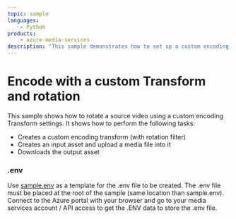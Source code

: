 ```yaml
---
topic: sample
languages:
    - Python
products:
    - azure-media-services
description: "This sample demonstrates how to set up a custom encoding job that can rotate the video by 90 degrees during encoding."
---
```


# Encode with a custom Transform and rotation

This sample shows how to rotate a source video using a custom encoding Transform settings. It shows how to perform the following tasks:

* Creates a custom encoding transform (with rotation filter)
* Creates an input asset and upload a media file into it
* Downloads the output asset

### .env

Use [sample.env](../../sample.env) as a template for the .env file to be created. The .env file must be placed at the root of the sample (same location than sample.env).
Connect to the Azure portal with your browser and go to your media services account / API access to get the .ENV data to store the .env file.